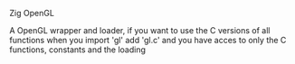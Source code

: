 Zig OpenGL

A OpenGL wrapper and loader, if you want to use the C versions of all functions when you import 'gl' add 'gl.c' and you have acces to only the C functions, constants and the loading